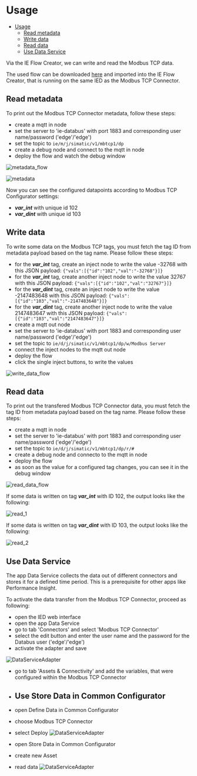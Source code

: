 # Usage

- [Usage](#usage)
  - [Read metadata](#read-metadata)
  - [Write data](#write-data)
  - [Read data](#read-data)
  - [Use Data Service](#use-data-service)
  
Via the IE Flow Creator, we can write and read the Modbus TCP data.

The used flow can be downloaded [here](/src/flow.json) and imported into the IE Flow Creator, that is running on the same IED as the Modbus TCP Connector.

## Read metadata

To print out the Modbus TCP Connector metadata, follow these steps:

- create a mqtt in node
- set the server to 'ie-databus' with port 1883 and corresponding user name/password ('edge'/'edge')
- set the topic to `ie/m/j/simatic/v1/mbtcp1/dp`
- create a debug node and connect to the mqtt in node
- deploy the flow and watch the debug window

![metadata_flow](/docs/graphics/Metadata_Flow.png)

![metadata](/docs/graphics/Metadata.png)

Now you can see the configured datapoints according to Modbus TCP Configurator settings:

- ***var_int*** with unique id 102
- ***var_dint*** with unique id 103

## Write data

To write some data on the Modbus TCP tags, you must fetch the tag ID from metadata payload based on the tag name. Please follow these steps:

- for the ***var_int*** tag, create an inject node to write the value -32768 with this JSON payload: `{"vals":[{"id":"102","val":"-32768"}]}`
- for the ***var_int*** tag, create another inject node to write the value 32767 with this JSON payload: `{"vals":[{"id":"102","val":"32767"}]}`
- for the ***var_dint*** tag, create an inject node to write the value -2147483648 with this JSON payload: `{"vals":[{"id":"103","val":"-2147483648"}]}`
- for the ***var_dint*** tag, create another inject node to write the value 2147483647 with this JSON payload: `{"vals":[{"id":"103","val":"2147483647"}]}`
- create a mqtt out node
- set the server to 'ie-databus' with port 1883 and corresponding user name/password ('edge'/'edge')
- set the topic to `ie/d/j/simatic/v1/mbtcp1/dp/w/Modbus Server`
- connect the inject nodes to the mqtt out node
- deploy the flow
- click the single inject buttons, to write the values

![write_data_flow](/docs/graphics/Write_Data_Flow.png)

## Read data

To print out the transfered Modbus TCP Connector data, you must fetch the tag ID from metadata payload based on the tag name. Please follow these steps:

- create a mqtt in node
- set the server to 'ie-databus' with port 1883 and corresponding user name/password ('edge'/'edge')
- set the topic to `ie/d/j/simatic/v1/mbtcp1/dp/r/#`
- create a debug node and connecto to the mqtt in node
- deploy the flow
- as soon as the value for a configured tag changes, you can see it in the debug window

![read_data_flow](/docs/graphics/Read_Data_Flow.png)

If some data is written on tag ***var_int*** with ID 102, the output looks like the following:

![read_1](/docs/graphics/Read_1.png)

If some data is written on tag ***var_dint*** with ID 103, the output looks like the following:

![read_2](/docs/graphics/Read_2.png)

## Use Data Service

The app Data Service collects the data out of different connectors and stores it for a defined time period. This is a prerequisite for other apps like Performance Insight.

To activate the data transfer from the Modbus TCP Connector, proceed as following:

- open the IED web interface
- open the app Data Service
- go to tab 'Connectors' and select 'Modbus TCP Connector'
- select the edit button and enter the user name and the password for the Databus user ('edge'/'edge')
- activate the adapter and save

![DataServiceAdapter](/docs/graphics/DataService_Adapter.png)

- go to tab 'Assets & Connectivity' and add the variables, that were configured within the Modbus TCP Connector

- ## Use Store Data in Common Configurator

- open Define Data in Common Configurator
- choose Modbus TCP Connector
- select Deploy
![DataServiceAdapter](/docs/graphics/Definedata.png)
- open Store Data in Common Configurator
- create new Asset
- read data
![DataServiceAdapter](/docs/graphics/Storedata.png)

